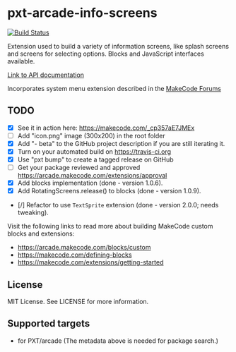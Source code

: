 # pxt-arcade-info-screens

[![Build Status](https://travis-ci.com/robo-technical-group/pxt-arcade-info-screens.svg?branch=master)](https://travis-ci.com/robo-technical-group/pxt-arcade-info-screens)

Extension used to build a variety of information screens, like splash screens and screens for selecting options.
Blocks and JavaScript interfaces available.

[Link to API documentation](https://github.com/robo-technical-group/pxt-arcade-info-screens/wiki)

Incorporates system menu extension described in the [MakeCode Forums](https://forum.makecode.com/t/custom-menu-showcase/18381)

## TODO

- [X] See it in action here: https://makecode.com/_cp357aE7JMEx
- [ ] Add "icon.png" image (300x200) in the root folder
- [X] Add "- beta" to the GitHub project description if you are still iterating it.
- [X] Turn on your automated build on https://travis-ci.org
- [X] Use "pxt bump" to create a tagged release on GitHub
- [ ] Get your package reviewed and approved https://arcade.makecode.com/extensions/approval
- [X] Add blocks implementation (done - version 1.0.6).
- [X] Add RotatingScreens.release() to blocks (done - version 1.0.9).
- [/] Refactor to use `TextSprite` extension (done - version 2.0.0; needs tweaking).

Visit the following links to read more about building MakeCode custom blocks and extensions:

- https://arcade.makecode.com/blocks/custom
- https://makecode.com/defining-blocks
- https://makecode.com/extensions/getting-started

## License

MIT License. See LICENSE for more information.

## Supported targets

* for PXT/arcade
(The metadata above is needed for package search.)
